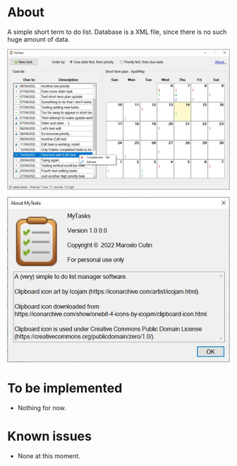 # About

A simple short term to do list. Database is a XML file, since there is no such huge amount of data.

![Example screenshot](Assets/Example.jpg)

![About dialog box screenshot](Assets/About.jpg)

# To be implemented

* Nothing for now.

# Known issues

* None at this moment.
